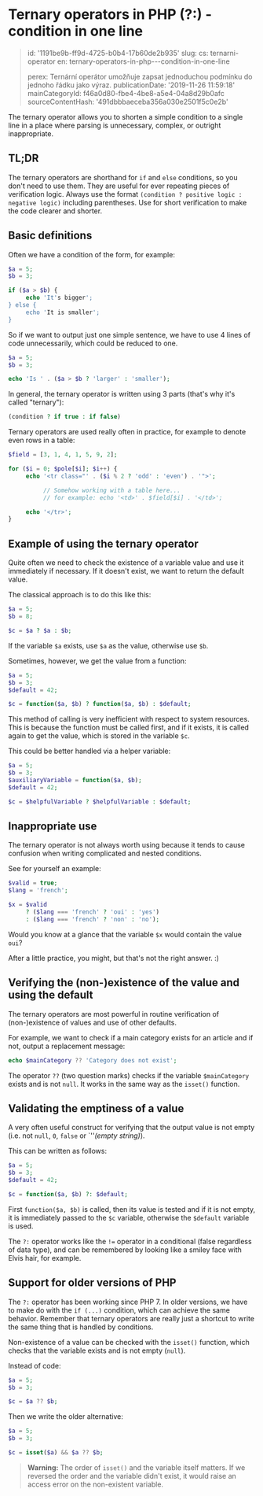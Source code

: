 Ternary operators in PHP (?:) - condition in one line
=====================================================

> id: '1191be9b-ff9d-4725-b0b4-17b60de2b935'
> slug:
> 	cs: ternarni-operator
> 	en: ternary-operators-in-php---condition-in-one-line
> 
> perex: Ternární operátor umožňuje zapsat jednoduchou podmínku do jednoho řádku jako výraz.
> publicationDate: '2019-11-26 11:59:18'
> mainCategoryId: f46a0d80-fbe4-4be8-a5e4-04a8d29b0afc
> sourceContentHash: '491dbbbaeceba356a030e2501f5c0e2b'

The ternary operator allows you to shorten a simple condition to a single line in a place where parsing is unnecessary, complex, or outright inappropriate.

TL;DR
------

The ternary operators are shorthand for `if` and `else` conditions, so you don't need to use them. They are useful for ever repeating pieces of verification logic. Always use the format `(condition ? positive logic : negative logic)` including parentheses. Use for short verification to make the code clearer and shorter.

Basic definitions
------------------

Often we have a condition of the form, for example:

```php
$a = 5;
$b = 3;

if ($a > $b) {
     echo 'It's bigger';
} else {
     echo 'It is smaller';
}
```

So if we want to output just one simple sentence, we have to use 4 lines of code unnecessarily, which could be reduced to one.

```php
$a = 5;
$b = 3;

echo 'Is ' . ($a > $b ? 'larger' : 'smaller');
```

In general, the ternary operator is written using 3 parts (that's why it's called "ternary"):

```php
(condition ? if true : if false)
```

Ternary operators are used really often in practice, for example to denote even rows in a table:

```php
$field = [3, 1, 4, 1, 5, 9, 2];

for ($i = 0; $pole[$i]; $i++) {
     echo '<tr class="' . ($i % 2 ? 'odd' : 'even') . '">';

          // Somehow working with a table here...
          // for example: echo '<td>' . $field[$i] . '</td>';

     echo '</tr>';
}
```

Example of using the ternary operator
------------------------------------

Quite often we need to check the existence of a variable value and use it immediately if necessary. If it doesn't exist, we want to return the default value.

The classical approach is to do this like this:

```php
$a = 5;
$b = 8;

$c = $a ? $a : $b;
```

If the variable `$a` exists, use `$a` as the value, otherwise use `$b`.

Sometimes, however, we get the value from a function:

```php
$a = 5;
$b = 3;
$default = 42;

$c = function($a, $b) ? function($a, $b) : $default;
```

This method of calling is very inefficient with respect to system resources. This is because the function must be called first, and if it exists, it is called again to get the value, which is stored in the variable `$c`.

This could be better handled via a helper variable:

```php
$a = 5;
$b = 3;
$auxiliaryVariable = function($a, $b);
$default = 42;

$c = $helpfulVariable ? $helpfulVariable : $default;
```

Inappropriate use
------------------

The ternary operator is not always worth using because it tends to cause confusion when writing complicated and nested conditions.

See for yourself an example:

```php
$valid = true;
$lang = 'french';

$x = $valid
     ? ($lang === 'french' ? 'oui' : 'yes')
     : ($lang === 'french' ? 'non' : 'no');
```

Would you know at a glance that the variable `$x` would contain the value `oui`?

After a little practice, you might, but that's not the right answer. :)

Verifying the (non-)existence of the value and using the default
--------------------

The ternary operators are most powerful in routine verification of (non-)existence of values and use of other defaults.

For example, we want to check if a main category exists for an article and if not, output a replacement message:

```php
echo $mainCategory ?? 'Category does not exist';
```

The operator `??` (two question marks) checks if the variable `$mainCategory` exists and is not `null`. It works in the same way as the `isset()` function.

Validating the emptiness of a value
-----------------------------

A very often useful construct for verifying that the output value is not empty (i.e. not `null`, `0`, `false` or `''*(empty string)*).

This can be written as follows:

```php
$a = 5;
$b = 3;
$default = 42;

$c = function($a, $b) ?: $default;
```

First `function($a, $b)` is called, then its value is tested and if it is not empty, it is immediately passed to the `$c` variable, otherwise the `$default` variable is used.

The `?:` operator works like the `!=` operator in a conditional (false regardless of data type), and can be remembered by looking like a smiley face with Elvis hair, for example.

Support for older versions of PHP
----------------------------

The `?:` operator has been working since PHP 7. In older versions, we have to make do with the `if (...)` condition, which can achieve the same behavior. Remember that ternary operators are really just a shortcut to write the same thing that is handled by conditions.

Non-existence of a value can be checked with the `isset()` function, which checks that the variable exists and is not empty (`null`).

Instead of code:

```php
$a = 5;
$b = 3;

$c = $a ?? $b;
```

Then we write the older alternative:

```php
$a = 5;
$b = 3;

$c = isset($a) && $a ?? $b;
```

> **Warning:** The order of `isset()` and the variable itself matters. If we reversed the order and the variable didn't exist, it would raise an access error on the non-existent variable.
